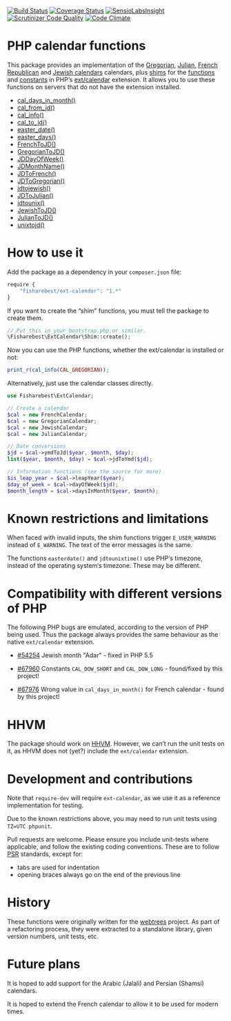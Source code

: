 [![Build Status](https://travis-ci.org/fisharebest/ext-calendar.svg?branch=master)](https://travis-ci.org/fisharebest/ext-calendar)
[![Coverage Status](https://coveralls.io/repos/fisharebest/ext-calendar/badge.png)](https://coveralls.io/r/fisharebest/ext-calendar)
[![SensioLabsInsight](https://insight.sensiolabs.com/projects/952d6e11-6941-447b-9757-fc8dbc3d2a1f/mini.png)](https://insight.sensiolabs.com/projects/952d6e11-6941-447b-9757-fc8dbc3d2a1f)
[![Scrutinizer Code Quality](https://scrutinizer-ci.com/g/fisharebest/ext-calendar/badges/quality-score.png?b=master)](https://scrutinizer-ci.com/g/fisharebest/ext-calendar/?branch=master)
[![Code Climate](https://codeclimate.com/github/fisharebest/ext-calendar/badges/gpa.svg)](https://codeclimate.com/github/fisharebest/ext-calendar)

PHP calendar functions
======================

This package provides an implementation of the
[Gregorian](https://en.wikipedia.org/wiki/Gregorian_calendar),
[Julian](https://en.wikipedia.org/wiki/Julian_calendar),
[French Republican](https://en.wikipedia.org/wiki/French_Republican_Calendar) and
[Jewish calendars](https://en.wikipedia.org/wiki/Hebrew_calendar) calendars, plus
[shims](https://en.wikipedia.org/wiki/Shim_%28computing%29) for the
[functions](https://php.net/ref.calendar) and [constants](https://php.net/calendar.constants)
in PHP‘s [ext/calendar](https://php.net/calendar) extension.
It allows you to use these functions on servers that do not have the extension installed.

* [cal_days_in_month()](https://php.net/cal_days_in_month)
* [cal_from_jd()](https://php.net/cal_from_jd)
* [cal_info()](https://php.net/cal_info)
* [cal_to_jd()](https://php.net/cal_to_jd)
* [easter_date()](https://php.net/easter_date)
* [easter_days()](https://php.net/easter_days)
* [FrenchToJD()](https://php.net/FrenchToJD)
* [GregorianToJD()](https://php.net/GregorianToJD)
* [JDDayOfWeek()](https://php.net/JDDayOfWeek)
* [JDMonthName()](https://php.net/JDMonthName)
* [JDToFrench()](https://php.net/JDToFrench)
* [JDToGregorian()](https://php.net/JDToGregorian)
* [jdtojewish()](https://php.net/jdtojewish)
* [JDToJulian()](https://php.net/JDToJulian)
* [jdtounix()](https://php.net/jdtounix)
* [JewishToJD()](https://php.net/JewishToJD)
* [JulianToJD()](https://php.net/JulianToJD)
* [unixtojd()](https://php.net/unixtojd)

How to use it
=============

Add the package as a dependency in your `composer.json` file:

``` javascript
require {
    "fisharebest/ext-calendar": "1.*"
}
```

If you want to create the “shim” functions, you must tell the package to create them.

```php
// Put this in your bootstrap.php or similar.
\Fisharebest\ExtCalendar\Shim::create();
```

Now you can use the PHP functions, whether the ext/calendar is installed or not:

``` php
print_r(cal_info(CAL_GREGORIAN));
```

Alternatively, just use the calendar classes directly.

``` php
use Fisharebest\ExtCalendar;

// Create a calendar
$cal = new FrenchCalendar;
$cal = new GregorianCalendar;
$cal = new JewishCalendar;
$cal = new JulianCalendar;

// Date conversions
$jd = $cal->ymdToJd($year, $month, $day);
list($year, $month, $day) = $cal->jdToYmd($jd);

// Information functions (see the source for more)
$is_leap_year = $cal->leapYear($year);
$day_of_week = $cal->dayOfWeek($jd);
$month_length = $cal->daysInMonth($year, $month);
```

Known restrictions and limitations
==================================

When faced with invalid inputs, the shim functions trigger `E_USER_WARNING` instead of `E_WARNING`.  The text of the error messages is the same.

The functions `easterdate()` and `jdtounixtime()` use PHP‘s timezone, instead of the operating system‘s timezone.  These may be different.

Compatibility with different versions of PHP
============================================

The following PHP bugs are emulated, according to the version of PHP being used.
Thus the package always provides the same behaviour as the native `ext/calendar` extension.

* [#54254](https://bugs.php.net/bug.php?id=54254) Jewish month "Adar" - fixed in PHP 5.5

* [#67960](https://bugs.php.net/bug.php?id=67960) Constants `CAL_DOW_SHORT` and `CAL_DOW_LONG` - found/fixed by this project!

* [#67976](https://bugs.php.net/bug.php?id=67976) Wrong value in `cal_days_in_month()` for French calendar - found by this project!

HHVM
====

The package should work on [HHVM](http://hhvm.com/).  However, we can’t run the unit
tests on it, as HHVM does not (yet?) include the `ext/calendar` extension.

Development and contributions
=============================

Note that `require-dev` will require `ext-calendar`, as we use it as a reference
implementation for testing.

Due to the known restrictions above, you may need to run unit tests using `TZ=UTC phpunit`.

Pull requests are welcome.  Please ensure you include unit-tests where
applicable, and follow the existing coding conventions.  These are to follow
[PSR](http://www.php-fig.org/) standards, except for:

* tabs are used for indentation
* opening braces always go on the end of the previous line

History
=======

These functions were originally written for the [webtrees](http://www.webtrees.net)
project.  As part of a refactoring process, they were extracted to a standalone
library, given version numbers, unit tests, etc.

Future plans
============

It is hoped to add support for the Arabic (Jalali) and Persian (Shamsi) calendars.

It is hoped to extend the French calendar to allow it to be used for modern times.
